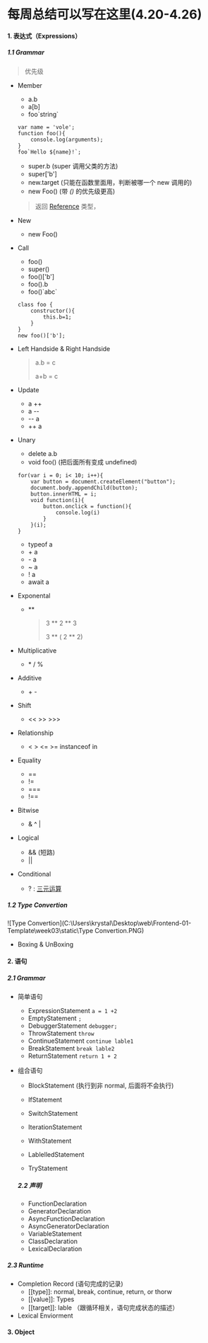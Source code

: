 # 每周总结可以写在这里(4.20-4.26)



#### 1. 表达式（Expressions）

##### 1.1 Grammar

> 优先级

- Member

  - a.b
  - a[b]
  - foo\`string\`

  ```
  var name = 'vole';
  function foo(){
      console.log(arguments);
  }
  foo`Hello ${name}!`;
  ```

  - super.b   (super 调用父类的方法)
  - super['b']
  - new.target (只能在函数里面用，判断被哪一个 new 调用的)
  - new Foo() (带 *()* 的优先级更高)

  > 返回 [Reference](https://www.zhihu.com/question/31911373) 类型，

- New

  - new Foo()

- Call 

  - foo()
  - super()
  - foo()['b']
  - foo().b
  - foo()\`abc`

  ```
  class foo {
      constructor(){
          this.b=1;
      }
  }
  new foo()['b'];
  ```

- Left Handside & Right Handside

  > a.b = c
  >
  > a+b = c

- Update

  - a ++
  - a --
  - -- a
  - ++ a

- Unary 

  - delete a.b
  - void foo()  (把后面所有变成 undefined)

  ```
  for(var i = 0; i< 10; i++){
      var button = document.createElement("button");
      document.body.appendChild(button);
      button.innerHTML = i;
      void function(i){
          button.onclick = function(){
              console.log(i)
          }
      }(i);
  }
  ```

  - typeof a 
  - \+ a
  - \-  a
  - ~ a
  - \! a 
  - await a  

- Exponental

  - **   

    > 3 ** 2 ** 3
    >
    > 3 ** ( 2 ** 2)

- Multiplicative
  - \* / % 
- Additive
  - \+  -
- Shift
  - <<    >>   >>>
- Relationship
  - <   >   <=   >=   instanceof   in  
- Equality
  - ==
  - !=
  - ===
  - !==
- Bitwise
  - &  ^  |
- Logical
  - &&  (短路)
  - ||
- Conditional
  - ?  :   [三元运算](https://developer.mozilla.org/zh-CN/docs/Web/JavaScript/Reference/Operators/Conditional_Operator>) 

##### 1.2 Type Convertion

![Type Convertion](C:\Users\krystal\Desktop\web\Frontend-01-Template\week03\static\Type Convertion.PNG)

- Boxing & UnBoxing

#### 2. 语句

##### 2.1 Grammar

- 简单语句

  - ExpressionStatement      `a = 1 +2 `
  - EmptyStatement              `;`
  - DebuggerStatement        `debugger;`
  - ThrowStatement               `throw`
  - ContinueStatement         `continue lable1`
  - BreakStatement               `break lable2`
  - ReturnStatement             `return 1 + 2`

- 组合语句

  - BlockStatement        (执行到非 normal, 后面将不会执行)
  - IfStatement
  - SwitchStatement
  - IterationStatement 

  - WithStatement
  - LablelledStatement
  - TryStatement

  ##### 2.2 声明

  * FunctionDeclaration
  * GeneratorDeclaration
  * AsyncFunctionDeclaration
  * AsyncGeneratorDeclaration
  * VariableStatement
  * ClassDeclaration
  * LexicalDeclaration

##### 2.3 Runtime

- Completion Record (语句完成的记录)
  - [[type]]: normal, break, continue, return, or thorw
  - [[value]]: Types
  - [[target]]: lable   （跟循环相关，语句完成状态的描述）
- Lexical Enviorment



#### 3. Object





